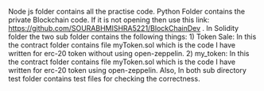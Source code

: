 Node js folder contains all the practise code.
Python Folder contains the private Blockchain code. If it is not opening then use this link:  https://github.com/SOURABHMISHRA5221/BlockChainDev .
In Solidity folder the two sub folder contains the following things:
    1) Token Sale: In this the contract folder contains file myToken.sol which is the code I have written for erc-20 token without using open-zeppelin.
    2) my_token: In this the contract folder contains file myToken.sol which is the code I have written for erc-20 token  using open-zeppelin.
    Also, In both sub directory test folder contains test files for checking the correctness.
